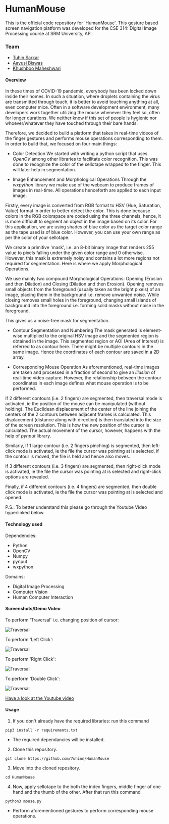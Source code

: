 # HumanMouse

This is the official code repository for 'HumanMouse'. This gesture based screen navigation platform was developed for the CSE 314: Digital Image Processing course at SRM University, AP.

### Team

* [Tuhin Sarkar](https://7uhinn.github.io/)
* [Aayusi Biswas](https://github.com/Aayusi)
* [Khushboo Maheshwari](https://github.com/Khushboomah8)

#### Overview

In these times of COVID-19 pandemic, everybody has been locked down inside their homes. In such a situation, where droplets containing the virus are transmitted through touch, it is better to avoid touching anything at all, even computer mice. Often in a software development environment, many developers work together utilizing the mouse whenever they feel so, often for longer durations. We neither know if this set of people is hygienic nor whoever/whatever they have touched through their bare hands.

Therefore, we decided to build a platform that takes in real-time videos of the finger gestures and performs mouse operations corresponding to them. In order to build that, we focused on four main things:

* Color Detection
We started with writing a python script that uses *OpenCV* among other libraries to facilitate color recognition. This was done to recognize the color of the sellotape wrapped to the finger. This will later help in segmentation.

* Image Enhancement and Morphological Operations
Through the *wxpython* library we make use of the webcam to produce frames of images in real-time. All operations henceforth are applied to each input image.

Firstly, every image is converted from RGB format to HSV (Hue, Saturation, Value) format in order to better detect the color. This is done because colors in the RGB colorspace are coded using the three channels, hence, it is more difficult to segment an object in the image based on its color.  For this application, we are using shades of blue color as the target color range as the tape used is of blue color. However, you can use your own range as per the color of your sellotape.

We create a primitive 'mask', i.e. an 8-bit binary image that renders 255 value to pixels falling under the given color range and 0 otherwise. However, this mask is extremely noisy and contains a lot more regions not required for segmentation. Here is where we apply Morphological Operations.

We use mainly two compound Morphological Operations: Opening (Erosion and then Dilation) and Closing (Dilation and then Erosion). Opening removes small objects from the foreground (usually taken as the bright pixels) of an image, placing them in the background i.e. remove unwanted noise. While closing removes small holes in the foreground, changing small islands of background into the foreground i.e. forming solid masks without noise in the foreground.

This gives us a noise-free mask for segmentation.

* Contour Segmentation and Numbering
The mask generated is element-wise multiplied to the original HSV image and the segmented region is obtained in the image. This segmented region or AOI (Area of Interest) is referred to as contour here. There might be multiple contours in the same image. Hence the coordinates of each contour are saved in a 2D array.

* Corresponding Mouse Operation
As aforementioned, real-time images are taken and processed in a fraction of second to give an *illusion* of real-time video capture. However, the relationship between the contour coordinates in each image defines what mouse operation is to be performed. 

If 2 different contours (i.e. 2 fingers) are segmented, then traversal mode is activated, ie the position of the mouse can be manipulated (without holding). The Euclidean displacement of the center of the line joining the centers of the 2 contours between adjacent frames is calculated. This displacement (distance along with direction) is then translated into the size of the screen resolution. This is how the new position of the cursor is calculated. The actual movement of the cursor, however, happens with the help of *pynput* library.

Similarly, If 1 large contour (i.e. 2 fingers pinching) is segmented, then left-click mode is activated, ie the file the cursor was pointing at is selected, if the contour is moved, the file is held and hence also moves.

If 3 different contours (i.e. 3 fingers) are segmented, then right-click mode is activated, ie the file the cursor was pointing at is selected and right-click options are revealed.

Finally, if 4 different contours (i.e. 4 fingers) are segmented, then double click mode is activated, ie the file the cursor was pointing at is selected and opened.

P.S.: To better understand this please go through the Youtube Video hyperlinked below.

#### Technology used

Dependencies:
* Python
* OpenCV
* Numpy
* pynput
* wxpython

Domains:
* Digital Image Processing
* Computer Vision
* Human Computer Interaction

#### Screenshots/Demo Video

To perform 'Traversal' i.e. changing position of cursor:

![Traversal](/images/t.png)

To perform 'Left Click':

![Traversal](/images/lc.png)

To perform 'Right Click':

![Traversal](/images/rc.png)

To perform 'Double Click':

![Traversal](/images/dc.png)

[Have a look at the Youtube video](https://youtu.be/v8Lo2EIrgHc)

#### Usage

1. If you don't already have the required libraries: run this command 

```pip3 install -r requirements.txt```

* The required dependancies will be installed.

2. Clone this repository. 

```git clone https://github.com/7uhinn/HumanMouse```   

3. Move into the cloned repository.

```cd HumanMouse```

4. Now, apply sellotape to the both the index fingers, middle finger of one hand and the thumb of the other. After that run this command

```python3 mouse.py```

* Perform aforementioned gestures to perform corresponding mouse operations.
